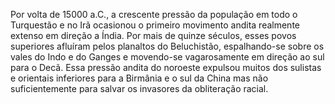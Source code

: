 ﻿Por volta de 15000 a.C., a crescente pressão da população em todo o Turquestão e no Irã ocasionou o primeiro movimento andita realmente extenso em direção a Índia. Por mais de quinze séculos, esses povos superiores afluíram pelos planaltos do Beluchistão, espalhando-se sobre os vales do Indo e do Ganges e movendo-se vagarosamente em direção ao sul para o Decã. Essa pressão andita do noroeste expulsou muitos dos sulistas e orientais inferiores para a Birmânia e o sul da China mas não suficientemente para salvar os invasores da obliteração racial.